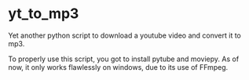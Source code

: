 # yt_to_mp3
Yet another python script to download a youtube video and convert it to mp3.

To properly use this script, you got to install pytube and moviepy.
As of now, it only works flawlessly on windows, due to its use of FFmpeg.
